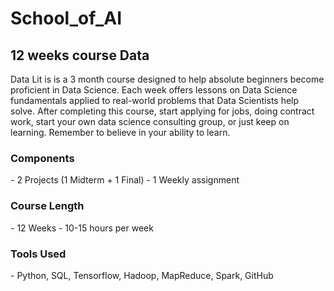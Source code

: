 <h1> School_of_AI </h1>
<h2> 12 weeks course Data </h2>

Data Lit is is a 3 month course designed to help absolute beginners become proficient in Data Science. Each week offers lessons on Data Science fundamentals applied to real-world problems that Data Scientists help solve. After completing this course, start applying for jobs, doing contract work, start your own data science consulting group, or just keep on learning. Remember to believe in your ability to learn. 

<h3> Components </h3>
- 2 Projects (1 Midterm + 1 Final)
- 1 Weekly assignment

<h3> Course Length </h3>
- 12 Weeks
- 10-15 hours per week

<h3> Tools Used </h3>
- Python, SQL, Tensorflow, Hadoop, MapReduce, Spark, GitHub
